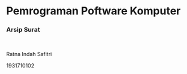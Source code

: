 
<h1>Pemrograman Poftware Komputer</h1>
<h3>Arsip Surat</h3>
<br>
<p>Ratna Indah Safitri</p>
<p>1931710102</p>